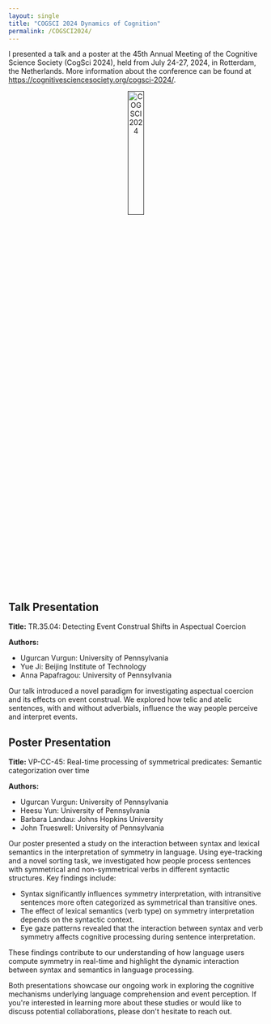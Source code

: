 ```yaml
---
layout: single
title: "COGSCI 2024 Dynamics of Cognition"
permalink: /COGSCI2024/
---
```


I presented a talk and a poster at the 45th Annual Meeting of the Cognitive Science Society (CogSci 2024), held from July 24-27, 2024, in Rotterdam, the Netherlands. More information about the conference can be found at https://cognitivesciencesociety.org/cogsci-2024/.


<div style="text-align:center;">
    <a href="">
        <img src="/images/CogSci2024_logo_v_magenta.png" alt="COGSCI 2024" style="width:25%; height:auto;"/> <!-- Adjust width as needed -->
    </a>
</div>



## Talk Presentation

**Title:** TR.35.04: Detecting Event Construal Shifts in Aspectual Coercion

**Authors:**
- Ugurcan Vurgun: University of Pennsylvania
- Yue Ji: Beijing Institute of Technology
- Anna Papafragou: University of Pennsylvania

Our talk introduced a novel paradigm for investigating aspectual coercion and its effects on event construal. We explored how telic and atelic sentences, with and without adverbials, influence the way people perceive and interpret events. 

## Poster Presentation

**Title:** VP-CC-45: Real-time processing of symmetrical predicates: Semantic categorization over time

**Authors:**
- Ugurcan Vurgun: University of Pennsylvania
- Heesu Yun: University of Pennsylvania
- Barbara Landau: Johns Hopkins University
- John Trueswell: University of Pennsylvania

Our poster presented a study on the interaction between syntax and lexical semantics in the interpretation of symmetry in language. Using eye-tracking and a novel sorting task, we investigated how people process sentences with symmetrical and non-symmetrical verbs in different syntactic structures. Key findings include:

- Syntax significantly influences symmetry interpretation, with intransitive sentences more often categorized as symmetrical than transitive ones.
- The effect of lexical semantics (verb type) on symmetry interpretation depends on the syntactic context.
- Eye gaze patterns revealed that the interaction between syntax and verb symmetry affects cognitive processing during sentence interpretation.

These findings contribute to our understanding of how language users compute symmetry in real-time and highlight the dynamic interaction between syntax and semantics in language processing.

Both presentations showcase our ongoing work in exploring the cognitive mechanisms underlying language comprehension and event perception. If you're interested in learning more about these studies or would like to discuss potential collaborations, please don't hesitate to reach out.